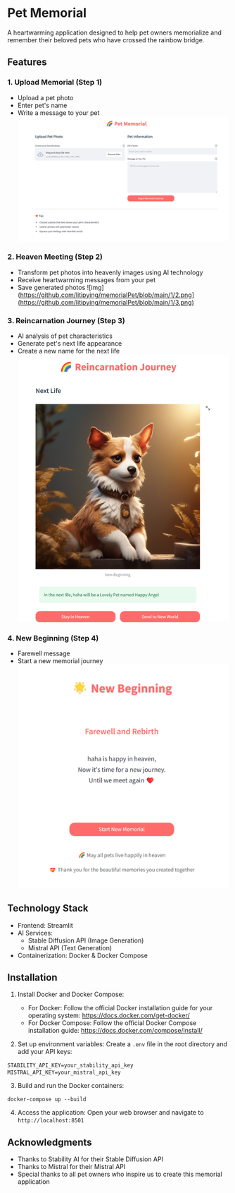 # Pet Memorial

A heartwarming application designed to help pet owners memorialize and remember their beloved pets who have crossed the rainbow bridge.

## Features

### 1. Upload Memorial (Step 1)
- Upload a pet photo
- Enter pet's name
- Write a message to your pet
![img](https://github.com/litipying/memorialPet/blob/main/1/pet%20meorial%20page.png)

### 2. Heaven Meeting (Step 2)
- Transform pet photos into heavenly images using AI technology
- Receive heartwarming messages from your pet
- Save generated photos
![img](https://github.com/litipying/memorialPet/blob/main/1/2.png](https://github.com/litipying/memorialPet/blob/main/1/3.png)

### 3. Reincarnation Journey (Step 3)
- AI analysis of pet characteristics
- Generate pet's next life appearance
- Create a new name for the next life
![img](https://github.com/litipying/memorialPet/blob/main/1/4.png)

### 4. New Beginning (Step 4)
- Farewell message
- Start a new memorial journey
![img](https://github.com/litipying/memorialPet/blob/main/1/5.png)

## Technology Stack

- Frontend: Streamlit
- AI Services:
  - Stable Diffusion API (Image Generation)
  - Mistral API (Text Generation)
- Containerization: Docker & Docker Compose

## Installation

1. Install Docker and Docker Compose:
   - For Docker: Follow the official Docker installation guide for your operating system:
     https://docs.docker.com/get-docker/
   - For Docker Compose: Follow the official Docker Compose installation guide:
     https://docs.docker.com/compose/install/

2. Set up environment variables:
   Create a `.env` file in the root directory and add your API keys:
```
STABILITY_API_KEY=your_stability_api_key
MISTRAL_API_KEY=your_mistral_api_key
```

3. Build and run the Docker containers:
```
docker-compose up --build
```

4. Access the application:
   Open your web browser and navigate to `http://localhost:8501`

## Acknowledgments

- Thanks to Stability AI for their Stable Diffusion API
- Thanks to Mistral for their Mistral API
- Special thanks to all pet owners who inspire us to create this memorial application

